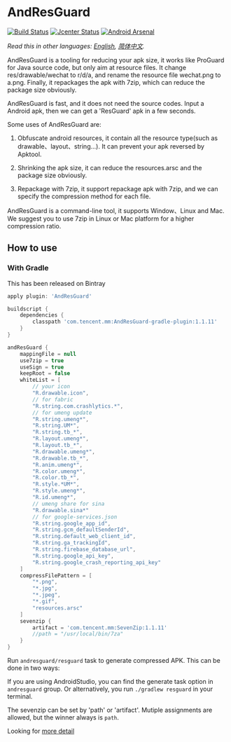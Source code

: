 # AndResGuard

[![Build Status](https://travis-ci.org/shwenzhang/AndResGuard.svg?branch=master)](https://travis-ci.org/shwenzhang/AndResGuard)
[![Jcenter Status](https://api.bintray.com/packages/simsun/maven/AndResGuard-gradle-plugin/images/download.svg)](https://bintray.com/simsun/maven/AndResGuard-gradle-plugin)
[![Android Arsenal](https://img.shields.io/badge/Android%20Arsenal-AndResGuard-green.svg?style=true)](https://android-arsenal.com/details/1/3034)

*Read this in other languages: [English](README.md), [简体中文](README.zh-cn.md).*

AndResGuard is a tooling for reducing your apk size, it works like ProGuard for Java source code, but only aim at resource files. It change res/drawable/wechat to r/d/a, and rename the resource file wechat.png to a.png. Finally, it repackages the apk with 7zip, which can reduce the package size obviously.

AndResGuard is fast, and it does not need the source codes. Input a Android apk, then we can get a 'ResGuard' apk in a few seconds.

Some uses of AndResGuard are:

1. Obfuscate android resources, it contain all the resource type(such as drawable、layout、string...). It can prevent your apk reversed by Apktool.

2. Shrinking the apk size, it can reduce the resources.arsc and the package size obviously.

3. Repackage with 7zip, it support repackage apk with 7zip, and we can specify the compression method for each file.

AndResGuard is a command-line tool, it supports Window、Linux and Mac. We suggest you to use 7zip in Linux or Mac platform for a higher compression ratio.

## How to use
### With Gradle
This has been released on Bintray
```gradle
apply plugin: 'AndResGuard'

buildscript {
    dependencies {
        classpath 'com.tencent.mm:AndResGuard-gradle-plugin:1.1.11'
    }
}

andResGuard {
    mappingFile = null
    use7zip = true
    useSign = true
    keepRoot = false
    whiteList = [
        // your icon
        "R.drawable.icon",
        // for fabric
        "R.string.com.crashlytics.*",
        // for umeng update
        "R.string.umeng*",
        "R.string.UM*",
        "R.string.tb_*",
        "R.layout.umeng*",
        "R.layout.tb_*",
        "R.drawable.umeng*",
        "R.drawable.tb_*",
        "R.anim.umeng*",
        "R.color.umeng*",
        "R.color.tb_*",
        "R.style.*UM*",
        "R.style.umeng*",
        "R.id.umeng*",
        // umeng share for sina
        "R.drawable.sina*"
        // for google-services.json
        "R.string.google_app_id",
        "R.string.gcm_defaultSenderId",
        "R.string.default_web_client_id",
        "R.string.ga_trackingId",
        "R.string.firebase_database_url",
        "R.string.google_api_key",
        "R.string.google_crash_reporting_api_key"
    ]
    compressFilePattern = [
        "*.png",
        "*.jpg",
        "*.jpeg",
        "*.gif",
        "resources.arsc"
    ]
    sevenzip {
        artifact = 'com.tencent.mm:SevenZip:1.1.11'
        //path = "/usr/local/bin/7za"
    }
}
```

Run `andresguard/resguard` task to generate compressed APK. This can be done in two ways:
 
If you are using AndroidStudio, you can find the generate task option in ```andresguard``` group.
Or alternatively, you run ```./gradlew resguard``` in your terminal.

The sevenzip can be set by 'path' or 'artifact'. Mutiple assignments are allowed, but the winner always is `path`.

Looking for [more detail](doc/how_to_work.md)